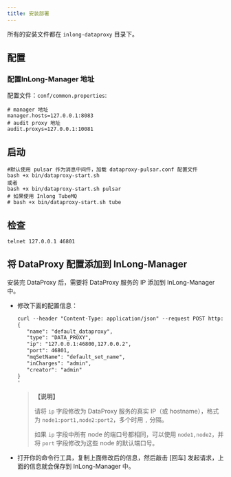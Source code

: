 ```yaml
---
title: 安装部署
---
```


所有的安装文件都在 `inlong-dataproxy` 目录下。

## 配置

### 配置InLong-Manager 地址

配置文件：`conf/common.properties`:
```
# manager 地址
manager.hosts=127.0.0.1:8083
# audit proxy 地址
audit.proxys=127.0.0.1:10081
```

## 启动

```
#默认使用 pulsar 作为消息中间件，加载 dataproxy-pulsar.conf 配置文件
bash +x bin/dataproxy-start.sh
或者
bash +x bin/dataproxy-start.sh pulsar
# 如果使用 Inlong TubeMQ
# bash +x bin/dataproxy-start.sh tube
```

## 检查

```
telnet 127.0.0.1 46801
```

## 将 DataProxy 配置添加到 InLong-Manager

安装完 DataProxy 后，需要将 DataProxy 服务的 IP 添加到 InLong-Manager 中。

- 修改下面的配置信息：
  ```html
  curl --header "Content-Type: application/json" --request POST http://your_manager_host:8083/api/inlong/manager/openapi/cluster/save --data '
  {
     "name": "default_dataproxy",
     "type": "DATA_PROXY",
     "ip": "127.0.0.1:46800,127.0.0.2",
     "port": 46801,
     "mqSetName": "default_set_name",
     "inCharges": "admin",
     "creator": "admin"
  }
  '
  ```
  > **【说明】**
  > 
  > 请将 `ip` 字段修改为 DataProxy 服务的真实 IP（或 hostname），格式为 `node1:port1,node2:port2`，多个时用 `,` 分隔。
  > 
  > 如果 `ip` 字段中所有 node 的端口号都相同，可以使用 `node1,node2`，并将 `port` 字段修改为这些 node 的默认端口号。

- 打开你的命令行工具，复制上面修改后的信息，然后敲击 [回车] 发起请求，上面的信息就会保存到 InLong-Manager 中。
